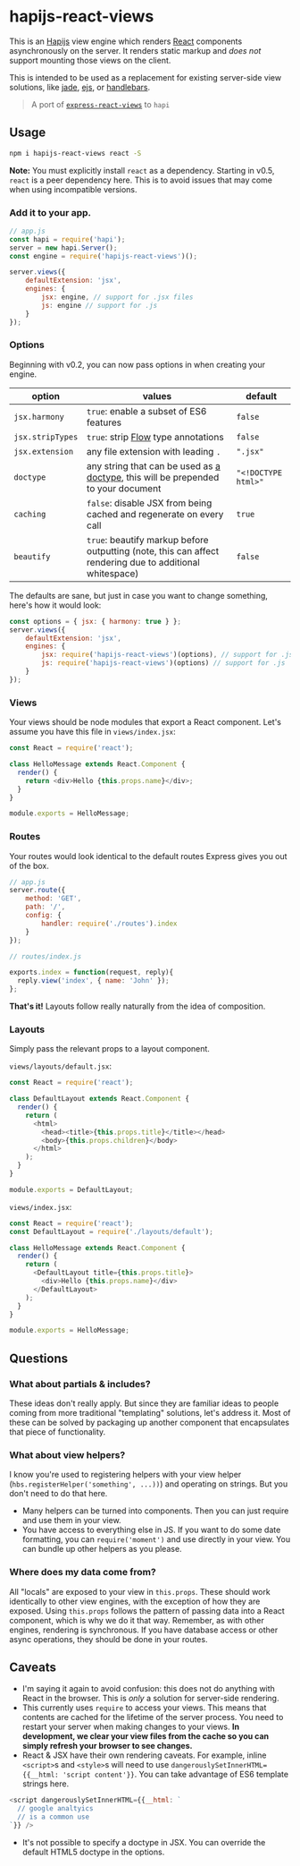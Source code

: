 # hapijs-react-views

This is an [Hapijs][hapijs] view engine which renders [React][react] components asynchronously on the server. It renders static markup and *does not* support mounting those views on the client.

This is intended to be used as a replacement for existing server-side view solutions, like [jade][jade], [ejs][ejs], or [handlebars][hbs].

> A port of [`express-react-views`](https://github.com/reactjs/express-react-views) to `hapi`

## Usage

```sh
npm i hapijs-react-views react -S
```

**Note:** You must explicitly install `react` as a dependency. Starting in v0.5, `react` is a peer dependency here. This is to avoid issues that may come when using incompatible versions.

### Add it to your app.

```js
// app.js
const hapi = require('hapi');
server = new hapi.Server();
const engine = require('hapijs-react-views')();

server.views({
    defaultExtension: 'jsx',
    engines: {
        jsx: engine, // support for .jsx files
        js: engine // support for .js
    }
});
```

### Options

Beginning with v0.2, you can now pass options in when creating your engine.

option | values | default
-------|--------|--------
`jsx.harmony` | `true`: enable a subset of ES6 features | `false`
`jsx.stripTypes` | `true`: strip [Flow](http://flowtype.org/) type annotations | `false`
`jsx.extension` | any file extension with leading `.` | `".jsx"`
`doctype` | any string that can be used as [a doctype](http://en.wikipedia.org/wiki/Document_type_declaration), this will be prepended to your document | `"<!DOCTYPE html>"`
`caching` | `false`: disable JSX from being cached and regenerate on every call | `true`
`beautify` | `true`: beautify markup before outputting (note, this can affect rendering due to additional whitespace) | `false`

The defaults are sane, but just in case you want to change something, here's how it would look:

```js
const options = { jsx: { harmony: true } };
server.views({
    defaultExtension: 'jsx',
    engines: {
        jsx: require('hapijs-react-views')(options), // support for .jsx files
        js: require('hapijs-react-views')(options) // support for .js
    }
});
```


### Views

Your views should be node modules that export a React component. Let's assume you have this file in `views/index.jsx`:

```js
const React = require('react');

class HelloMessage extends React.Component {
  render() {
    return <div>Hello {this.props.name}</div>;
  }
}

module.exports = HelloMessage;
```

### Routes

Your routes would look identical to the default routes Express gives you out of the box.

```js
// app.js
server.route({
    method: 'GET',
    path: '/',
    config: {
        handler: require('./routes').index
    }
});
```

```js
// routes/index.js

exports.index = function(request, reply){
  reply.view('index', { name: 'John' });
};
```

**That's it!** Layouts follow really naturally from the idea of composition.

### Layouts

Simply pass the relevant props to a layout component.

`views/layouts/default.jsx`:
```js
const React = require('react');

class DefaultLayout extends React.Component {
  render() {
    return (
      <html>
        <head><title>{this.props.title}</title></head>
        <body>{this.props.children}</body>
      </html>
    );
  }
}

module.exports = DefaultLayout;
```

`views/index.jsx`:
```js
const React = require('react');
const DefaultLayout = require('./layouts/default');

class HelloMessage extends React.Component {
  render() {
    return (
      <DefaultLayout title={this.props.title}>
        <div>Hello {this.props.name}</div>
      </DefaultLayout>
    );
  }
}

module.exports = HelloMessage;
```


## Questions

### What about partials & includes?

These ideas don't really apply. But since they are familiar ideas to people coming from more traditional "templating" solutions, let's address it. Most of these can be solved by packaging up another component that encapsulates that piece of functionality.

### What about view helpers?

I know you're used to registering helpers with your view helper (`hbs.registerHelper('something', ...))`) and operating on strings. But you don't need to do that here.

* Many helpers can be turned into components. Then you can just require and use them in your view.
* You have access to everything else in JS. If you want to do some date formatting, you can `require('moment')` and use directly in your view. You can bundle up other helpers as you please.

### Where does my data come from?

All "locals" are exposed to your view in `this.props`. These should work identically to other view engines, with the exception of how they are exposed. Using `this.props` follows the pattern of passing data into a React component, which is why we do it that way. Remember, as with other engines, rendering is synchronous. If you have database access or other async operations, they should be done in your routes.


## Caveats

* I'm saying it again to avoid confusion: this does not do anything with React in the browser. This is *only* a solution for server-side rendering.
* This currently uses `require` to access your views. This means that contents are cached for the lifetime of the server process. You need to restart your server when making changes to your views. **In development, we clear your view files from the cache so you can simply refresh your browser to see changes.**
* React & JSX have their own rendering caveats. For example, inline `<script>`s and `<style>`s will need to use `dangerouslySetInnerHTML={{__html: 'script content'}}`. You can take advantage of ES6 template strings here.

```js
<script dangerouslySetInnerHTML={{__html: `
  // google analtyics
  // is a common use
`}} />
```

* It's not possible to specify a doctype in JSX. You can override the default HTML5 doctype in the options.

[hapijs]: http://hapijs.com/
[react]: http://facebook.github.io/react/
[jade]: http://jade-lang.com/
[ejs]: http://embeddedjs.com/
[hbs]: https://github.com/barc/hapijs-hbs
